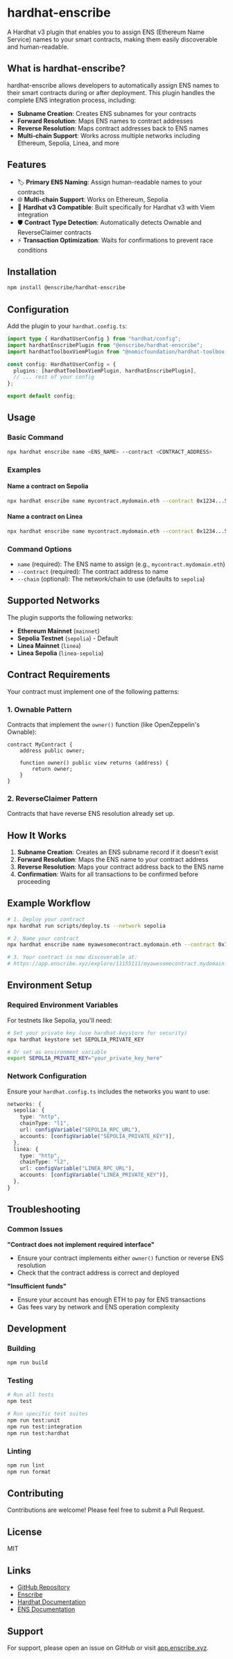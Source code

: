 # hardhat-enscribe

A Hardhat v3 plugin that enables you to assign ENS (Ethereum Name Service) names to your smart contracts, making them easily discoverable and human-readable.

## What is hardhat-enscribe?

hardhat-enscribe allows developers to automatically assign ENS names to their smart contracts during or after deployment. This plugin handles the complete ENS integration process, including:

- **Subname Creation**: Creates ENS subnames for your contracts
- **Forward Resolution**: Maps ENS names to contract addresses  
- **Reverse Resolution**: Maps contract addresses back to ENS names
- **Multi-chain Support**: Works across multiple networks including Ethereum, Sepolia, Linea, and more

## Features

- 🏷️ **Primary ENS Naming**: Assign human-readable names to your contracts
- 🌐 **Multi-chain Support**: Works on Ethereum, Sepolia
- 🔧 **Hardhat v3 Compatible**: Built specifically for Hardhat v3 with Viem integration
- 🛡️ **Contract Type Detection**: Automatically detects Ownable and ReverseClaimer contracts
- ⚡ **Transaction Optimization**: Waits for confirmations to prevent race conditions

## Installation

```bash
npm install @enscribe/hardhat-enscribe
```

## Configuration

Add the plugin to your `hardhat.config.ts`:

```typescript
import type { HardhatUserConfig } from "hardhat/config";
import hardhatEnscribePlugin from "@enscribe/hardhat-enscribe";
import hardhatToolboxViemPlugin from "@nomicfoundation/hardhat-toolbox-viem";

const config: HardhatUserConfig = {
  plugins: [hardhatToolboxViemPlugin, hardhatEnscribePlugin],
  // ... rest of your config
};

export default config;
```

## Usage

### Basic Command

```bash
npx hardhat enscribe name <ENS_NAME> --contract <CONTRACT_ADDRESS>
```

### Examples

#### Name a contract on Sepolia
```bash
npx hardhat enscribe name mycontract.mydomain.eth --contract 0x1234...5678
```

#### Name a contract on Linea
```bash
npx hardhat enscribe name mycontract.mydomain.eth --contract 0x1234...5678 --chain linea
```

### Command Options

- `name` (required): The ENS name to assign (e.g., `mycontract.mydomain.eth`)
- `--contract` (required): The contract address to name
- `--chain` (optional): The network/chain to use (defaults to `sepolia`)

## Supported Networks

The plugin supports the following networks:

- **Ethereum Mainnet** (`mainnet`)
- **Sepolia Testnet** (`sepolia`) - Default
- **Linea Mainnet** (`linea`)
- **Linea Sepolia** (`linea-sepolia`)

## Contract Requirements

Your contract must implement one of the following patterns:

### 1. Ownable Pattern
Contracts that implement the `owner()` function (like OpenZeppelin's Ownable):

```solidity
contract MyContract {
    address public owner;
    
    function owner() public view returns (address) {
        return owner;
    }
}
```

### 2. ReverseClaimer Pattern
Contracts that have reverse ENS resolution already set up.

## How It Works

1. **Subname Creation**: Creates an ENS subname record if it doesn't exist
2. **Forward Resolution**: Maps the ENS name to your contract address
3. **Reverse Resolution**: Maps your contract address back to the ENS name
4. **Confirmation**: Waits for all transactions to be confirmed before proceeding

## Example Workflow

```bash
# 1. Deploy your contract
npx hardhat run scripts/deploy.ts --network sepolia

# 2. Name your contract
npx hardhat enscribe name myawesomecontract.mydomain.eth --contract 0x1234567890123456789012345678901234567890

# 3. Your contract is now discoverable at:
# https://app.enscribe.xyz/explore/11155111/myawesomecontract.mydomain.eth
```

## Environment Setup

### Required Environment Variables

For testnets like Sepolia, you'll need:

```bash
# Set your private key (use hardhat-keystore for security)
npx hardhat keystore set SEPOLIA_PRIVATE_KEY

# Or set as environment variable
export SEPOLIA_PRIVATE_KEY="your_private_key_here"
```

### Network Configuration

Ensure your `hardhat.config.ts` includes the networks you want to use:

```typescript
networks: {
  sepolia: {
    type: "http",
    chainType: "l1", 
    url: configVariable("SEPOLIA_RPC_URL"),
    accounts: [configVariable("SEPOLIA_PRIVATE_KEY")],
  },
  linea: {
    type: "http",
    chainType: "l2",
    url: configVariable("LINEA_RPC_URL"), 
    accounts: [configVariable("LINEA_PRIVATE_KEY")],
  },
}
```

## Troubleshooting

### Common Issues

**"Contract does not implement required interface"**
- Ensure your contract implements either `owner()` function or reverse ENS resolution
- Check that the contract address is correct and deployed

**"Insufficient funds"**
- Ensure your account has enough ETH to pay for ENS transactions
- Gas fees vary by network and ENS operation complexity

## Development

### Building

```bash
npm run build
```

### Testing

```bash
# Run all tests
npm test

# Run specific test suites
npm run test:unit
npm run test:integration
npm run test:hardhat
```

### Linting

```bash
npm run lint
npm run format
```

## Contributing

Contributions are welcome! Please feel free to submit a Pull Request.

## License

MIT

## Links

- [GitHub Repository](https://github.com/enscribexyz/hardhat-enscribe)
- [Enscribe](https://app.enscribe.xyz)
- [Hardhat Documentation](https://hardhat.org/docs)
- [ENS Documentation](https://docs.ens.domains/)

## Support

For support, please open an issue on GitHub or visit [app.enscribe.xyz](https://app.enscribe.xyz).
